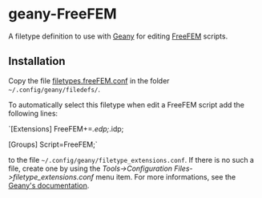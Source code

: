 # geany-FreeFEM

A filetype definition to use with [Geany](https://www.geany.org/) for editing [FreeFEM](http://www.freefem.org/) scripts.

## Installation

Copy the file [filetypes.freeFEM.conf](filetypes.FreeFEM.conf) in the folder `~/.config/geany/filedefs/`.

To automatically select this filetype when edit a FreeFEM script add the following lines:

`[Extensions]
FreeFEM+=*.edp;*.idp;

[Groups]
Script=FreeFEM;`

to the file `~/.config/geany/filetype_extensions.conf`. If there is no such a file, create one by using the _Tools->Configuration Files->filetype_extensions.conf_ menu item. For more informations, see the [Geany's documentation](https://www.geany.org/manual/current/index.html).

